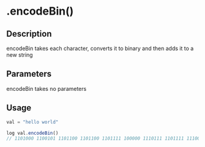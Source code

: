 # .encodeBin()

## Description

encodeBin takes each character, converts it to binary and then adds it to a new string

## Parameters

encodeBin takes no parameters

## Usage

```javascript
val = "hello world"

log val.encodeBin()
// 1101000 1100101 1101100 1101100 1101111 100000 1110111 1101111 1110010 1101100 1100100
```
